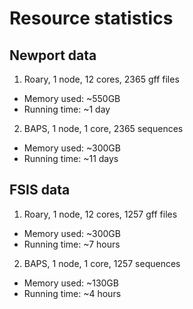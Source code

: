# Resource statistics

## Newport data

1. Roary, 1 node, 12 cores, 2365 gff files
* Memory used: ~550GB
* Running time: ~1 day
2. BAPS, 1 node, 1 core, 2365 sequences
* Memory used: ~300GB
* Running time: ~11 days

## FSIS data

1. Roary, 1 node, 12 cores, 1257 gff files
* Memory used: ~300GB
* Running time: ~7 hours
2. BAPS, 1 node, 1 core, 1257 sequences
* Memory used: ~130GB
* Running time: ~4 hours
